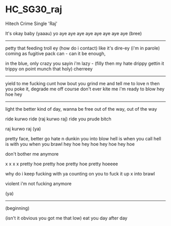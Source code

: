 # HC_SG30_raj
Hitech Crime Single 'Raj'

It's okay baby (yaaau)
yo aye aye aye aye aye aye aye aye
(bree)

---


petty that feeding troll ey
(how do i contact) like it's dire-ey (i'm in parole) 
coming as fugitive pack can - can it be enough, 

in the blue, only crazy you sayin i'm lazy - (filly then my hate drippy gettin it trippy 
on point munch that holy) cherreey

---

yield to me fucking cunt
how bout you grind me and tell me to love 
n then you poke it, degrade me off course
don't ever kite me i'm ready to blow
hey hoe hey

---

light the better kind of day, wanna be free
out of the way, out of the way

ride kurwo ride (raj kurwo raj)
ride you prude bitch

raj kurwo raj
(ya)

pretty face, better go
hate n dunkin you into blow
hell is when you call
hell is with you when you brawl
hey hoe
hey hoe
hey hoe
hey hoe

don't bother me anymore

x
x
x
x
pretty hoe
pretty hoe
pretty hoe
pretty hoeeee

why do i keep fucking with ya
counting on you to fuck it up
x
into brawl

violent
i'm not fucking anymore

(ya)

---

(beginning)

(isn't it obvious you got me that low)
eat you day after day
